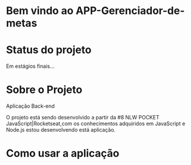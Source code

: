 <h1>Bem vindo ao APP-Gerenciador-de-metas</h1>

<h1>Status do projeto</h1>
<p>Em estágios finais...</p>

<h1>Sobre o Projeto</h1>
<p>Aplicação Back-end</p>
<p>O projeto está sendo desenvolvido a partir da #8 NLW POCKET JavaScript|Rocketseat,com os conhecimentos adquiridos em JavaScript e Node.js estou desenvolvendo está aplicação.</p>

<h1>Como usar a aplicação</h1>
